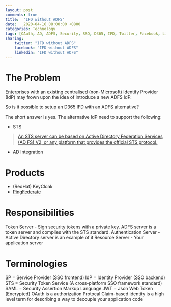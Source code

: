 ```yaml
---
layout: post
comments: true
title:  "IFD without ADFS"
date:   2020-04-16 08:00:00 +0800
categories: Technology
tags: [OAuth, AD, ADFS, Security, SSO, D365, IFD, Twitter, Facebook, LinkedIn]
sharing:
    twitter: "IFD without ADFS"
    facebook: "IFD without ADFS"
    linkedin: "IFD without ADFS"
---
```


# The Problem
Enterprises with an existing centralised (non-Microsoft) Identify Provider (IdP) may frown upon the idea of introduce a new ADFS IdP. 

So is it possible to setup an D365 IFD with an ADFS alternative?

The short answer is yes. The alternative IdP need to support the following:
* STS
> [An STS server can be based on Active Directory Federation Services (AD FS) V2, or any platform that provides the official STS protocol.](https://docs.microsoft.com/en-us/dynamics365/customerengagement/on-premises/developer/active-directory-claims-based-authentication)
* AD Integration

# Products
* (RedHat) KeyCloak
* [PingFederate](https://www.pingidentity.com/en/software/pingfederate.html)

# Responsibilities
Token Server - Sign security tokens with a private key. ADFS server is a token server and complies with the STS standard.
Authentication Server - Active Directory server is an example of it
Resource Server - Your application server

# Terminologies
SP = Service Provider (SSO frontend)
IdP = Identity Provider (SSO backend)
STS = Security Token Service (A cross-platform SSO framework standard)
SAML = Security Assertion Markup Language 
JWT = Json Web Token (Encrypted)
OAuth is a authorization Protocal
Claim-based identity is a high level term for describing a way to decouple your application code 